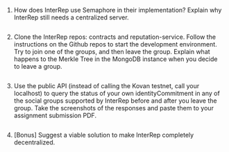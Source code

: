 1. How does InterRep use Semaphore in their implementation? Explain why InterRep still needs a centralized server.

```
```

2. Clone the InterRep repos: contracts and reputation-service. Follow the instructions on the Github repos to start the development environment. Try to join one of the groups, and then leave the group. Explain what happens to the Merkle Tree in the MongoDB instance when you decide to leave a group.

```
```

3. Use the public API (instead of calling the Kovan testnet, call your localhost) to query the status of your own identityCommitment in any of the social groups supported by InterRep before and after you leave the group. Take the screenshots of the responses and paste them to your assignment submission PDF.

```
```

4. [Bonus] Suggest a viable solution to make InterRep completely decentralized.

```
```
